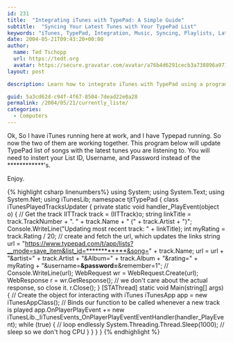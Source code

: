 ```yaml
---
id: 231
title:  "Integrating iTunes with TypePad: A Simple Guide"
subtitle:  "Syncing Your Latest Tunes with Your TypePad List"
keywords: "iTunes, TypePad, Integration, Music, Syncing, Playlists, Latest Tunes, Guide, Tutorial"
date: 2004-05-21T09:43:20+00:00
author:
  name: Ted Tschopp
  url: https://tedt.org
  avatar: https://secure.gravatar.com/avatar/a76b4d6291cecb3a738896a971bfb903?s=512&d=mp&r=g
layout: post

description: Learn how to integrate iTunes with TypePad using a program that updates your TypePad list with the songs you're currently listening to. This guide offers simple instructions and ensures your favorite tunes are always in sync

guid: 5a3cd62d-c94f-4f67-8504-7dead22e0a28
permalink: /2004/05/21/currently_liste/
categories:
  - Computers
---
```

Ok, So I have iTunes running here at work, and I have Typepad running. So now the two of them are working together. This program below will update TypePad list of songs with the latest tunes you are listening to. You will need to instert your List ID, Username, and Password instead of the ************'s.

Enjoy. 

{% highlight csharp linenumbers%}
using System;
using System.Text;
using System.Net;
using iTunesLib;
namespace tjtTypePad
{
class iTunesPlayedTracksUpdater
{
private static void handler_PlayEvent(object o)
{
// Get the track
IITTrack track = (IITTrack)o;
string linkTitle = track.TrackNumber + ". " + track.Name + " (" + track.Artist + ")";
Console.WriteLine("Updating most recent track: " + linkTitle);
int myRating = track.Rating / 20;
// create and fetch the url, which updates the links
string url = "https://www.typepad.com/t/app/lists?__mode=save_item&list_id=************&song=" + track.Name;
url = url +  "&artist=" + track.Artist + "&Album=" + track.Album + "&rating=" + myRating + "&username=************&password=************&remember=1";
// Console.WriteLine(url);
WebRequest wr = WebRequest.Create(url);
WebResponse r = wr.GetResponse();
// we don't care about the actual response, so close it.
r.Close();
}
[STAThread]
static void Main(string[] args)
{
// Create the object for interacting with iTunes
iTunesApp app = new iTunesAppClass();
// Binds our function to be called whenever a new track is played
app.OnPlayerPlayEvent += new iTunesLib._IiTunesEvents_OnPlayerPlayEventEventHandler(handler_PlayEvent);
while (true)
{  // loop endlessly
System.Threading.Thread.Sleep(1000); // sleep so we don't hog CPU
}
}
}
}
</pre>
{% endhighlight %}